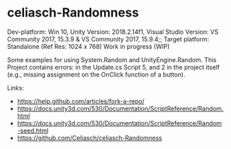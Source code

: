 # celiasch-Randomness

Dev-platform: Win 10, Unity Version: 2018.2.14f1, Visual Studio Version: VS Community 2017, 15.3.9 & VS Community 2017, 15.9.4;;
Target platform: Standalone (Ref Res: 1024 x 768)
Work in progress (WIP)

Some examples for using System.Random and UnityEngine.Random.
This Project contains errors: in the Update.cs Script 5, and 2 in the project itself 
(e.g., missing assignment on the OnClick function of a button).


Links: 
+ https://help.github.com/articles/fork-a-repo/
+ https://docs.unity3d.com/530/Documentation/ScriptReference/Random.html
+ https://docs.unity3d.com/530/Documentation/ScriptReference/Random-seed.html
+ https://github.com/Celiasch/celiasch-Randomness